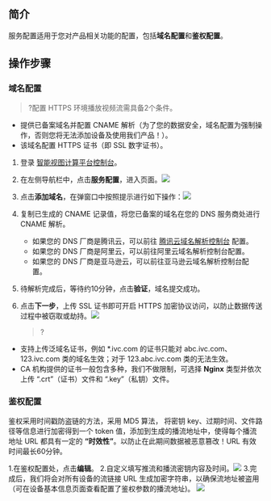 ## 简介

服务配置适用于您对产品相关功能的配置，包括**域名配置**和**鉴权配置**。

## 操作步骤

### 域名配置

> ?配置 HTTPS 环境播放视频流需具备2个条件。
- 提供已备案域名并配置 CNAME 解析（为了您的数据安全，域名配置为强制操作，否则您将无法添加设备及使用我们产品！）。
- 该域名配置 HTTPS 证书（即 SSL 数字证书）。


1. 登录 [智能视图计算平台控制台](https://console.cloud.tencent.com/iss)。

2. 在左侧导航栏中，点击**服务配置**，进入页面。![](https://qcloudimg.tencent-cloud.cn/raw/3042162bbae44aa59c01a91a83f37da1.png)

3. 点击**添加域名**，在弹窗口中按照提示进行如下操作：![](https://qcloudimg.tencent-cloud.cn/raw/a14e5b21084b249afcf4725e5516e9a1.png)

 4. 复制已生成的 CNAME 记录值，将您已备案的域名在您的 DNS 服务商处进行 CNAME 解析。

    - 如果您的 DNS 厂商是腾讯云，可以前往 [腾讯云域名解析控制台](https://console.cloud.tencent.com/domain) 配置。
    - 如果您的 DNS 厂商是阿里云，可以前往阿里云域名解析控制台配置。
    - 如果您的 DNS 厂商是亚马逊云，可以前往亚马逊云域名解析控制台配置。

 5. 待解析完成后，等待约10分钟，点击**验证**，域名提交成功。

6. 点击**下一步**，上传 SSL 证书即可开启 HTTPS 加密协议访问，以防止数据传送过程中被窃取或劫持。![](https://qcloudimg.tencent-cloud.cn/raw/7cae3a777b92f2a1a7ca805692cd7779.png)

   > ?
- 支持上传泛域名证书，例如 *.ivc.com 的证书只能对 abc.ivc.com、123.ivc.com 类的域名生效；对于 123.abc.ivc.com 类的无法生效。
- CA 机构提供的证书一般包含多种，我们不做限制，可选择 **Nginx** 类型并依次上传 “.crt”（证书）文件和 “.key”（私钥）文件。

### 鉴权配置

鉴权采用时间戳防盗链的方法，采用 MD5 算法， 将密钥 key、过期时间、文件路径等信息进行加密得到一个 token 值，添加到生成的播流地址中，使得每个播流地址 URL 都具有一定的 **“时效性”**。以防止在此期间数据被恶意篡改！URL 有效时间最长60分钟。

1.在鉴权配置处，点击**编辑**。
2.自定义填写推流和播流密钥内容及时间。![](https://qcloudimg.tencent-cloud.cn/raw/16859e48ea707f616ec47b06f9292a28.png)
3.完成后，我们将会对所有设备的流链接 URL 生成加密字符串，以确保流地址被盗用（可在设备基本信息页面查看配置了鉴权参数的播流地址)。
![](https://qcloudimg.tencent-cloud.cn/raw/d95a584c62d4e668e273c76aa911e324.png)


